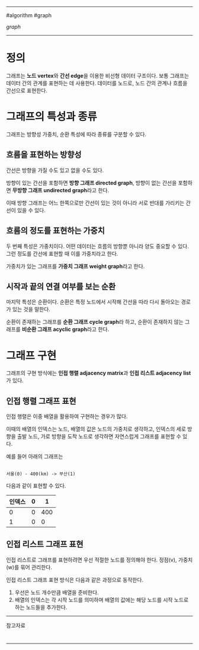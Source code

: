 
---

#algorithm #graph

_graph_

---

# 정의

그래프는 **노드 vertex**와 **간선 edge**을 이용한 비선형 데이터 구조이다. 보통 그래프는 데이터 간의 관계를 표현하는 데 사용한다. 데이터를 노드로, 노드 간의 관계나 흐름을 간선으로 표현한다.

# 그래프의 특성과 종류

그래프는 방향성 가중치, 순환 특성에 따라 종류를 구분할 수 있다.

## 흐름을 표현하는 방향성

간선은 방향을 가질 수도 있고 없을 수도 있다.

방향이 있는 간선을 포함하면 **방향 그래프 directed graph**, 방향이 없는 간선을 포함하면 **무방향 그래프 undirected graph**라고 한다.

이때 방향 그래프는 어느 한쪽으로만 간선이 있는 것이 아니라 서로 반대를 가리키는 간선이 있을 수 있다.

## 흐름의 정도를 표현하는 가중치

두 번째 특성은 가중치이다. 어떤 데이터는 흐름의 방향뿐 아니라 양도 중요할 수 있다. 그런 정도를 간선에 표현할 때 이를 가중치라고 한다.

가중치가 있는 그래프를 **가중치 그래프 weight graph**라고 한다.

## 시작과 끝의 연결 여부를 보는 순환

마지막 특성은 순환이다. 순환은 특정 노드에서 시작해 간선을 따라 다시 돌아오는 경로가 있는 것을 말한다.

순환이 존재하는 그래프를 **순환 그래프 cycle graph**라 하고, 순환이 존재하지 않는 그래프를 **비순환 그래프 acyclic graph**라고 한다.

# 그래프 구현

그래프의 구현 방식에는 **인접 행렬 adjacency matrix**과 **인접 리스트 adjacency list**가 있다.

## 인접 행렬 그래프 표현

인접 행렬은 이중 배열을 활용하여 구현하는 경우가 많다.

이때의 배열의 인덱스는 노드, 배열의 값은 노드의 가중치로 생각하고, 인덱스의 세로 방향을 출발 노드, 가로 방향을 도착 노드로 생각하면 자연스럽게 그래프를 표현할 수 있다.

예를 들어 아래의 그래프는

```

서울(0) - 400(km) -> 부산(1)

```

다음과 같이 표현할 수 있다.

| 인덱스 | 0   | 1   |
| ------ | --- | --- |
| 0      | 0   | 400 |
| 1      | 0   | 0   |

## 인접 리스트 그래프 표현

인접 리스트로 그래프를 표현하려면 우선 적절한 노드를 정의해야 한다. 정점(v), 가중치(w)를 묶어 관리한다.

인접 리스트 그래프 표현 방식은 다음과 같은 과정으로 동작한다.

1. 우선은 노드 개수만큼 배열을 준비한다.
2. 배열의 인덱스는 각 시작 노드를 의미하며 배열의 값에는 해당 노드를 시작 노드로 하는 노드들을 추가한다.


---

참고자료

#

---